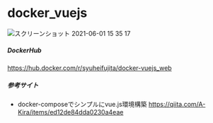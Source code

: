 # docker_vuejs
![スクリーンショット 2021-06-01 15 35 17](https://user-images.githubusercontent.com/38001967/120277404-f9918280-c2ee-11eb-9c7a-b7cba8b0e11d.jpg)

##### DockerHub
https://hub.docker.com/r/syuheifujita/docker-vuejs_web

##### 参考サイト
- docker-composeでシンプルにvue.js環境構築
https://qiita.com/A-Kira/items/ed12de84dda0230a4eae
